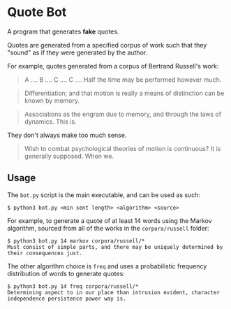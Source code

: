 # Quote Bot

A program that generates **fake** quotes.

Quotes are generated from a specified corpus of work such that they "sound" as if they were generated by the author.

For example, quotes generated from a corpus of Bertrand Russell's work:

> A .... B .... C .... C .... Half the time may be performed however much.

> Differentiation; and that motion is really a means of distinction can be known by memory.

> Associations as the engram due to memory, and through the laws of dynamics. This is.

They don't always make too much sense.

> Wish to combat psychological theories of motion is continuous? It is generally supposed. When we.

## Usage

The `bot.py` script is the main executable, and can be used as such:

```shell-session
$ python3 bot.py <min sent length> <algorithm> <source>
```

For example, to generate a quote of at least 14 words using the Markov algorithm, sourced from all of the works in the `corpora/russell` folder:

```shell-session
$ python3 bot.py 14 markov corpora/russell/*
Must consist of simple parts, and there may be uniquely determined by their consequences just.
```

The other algorithm choice is `freq` and uses a probabilistic frequency distribution of words to generate quotes:

```shell-session
$ python3 bot.py 14 freq corpora/russell/*
Determining aspect to in our place than intrusion evident, character independence persistence power way is.
```
